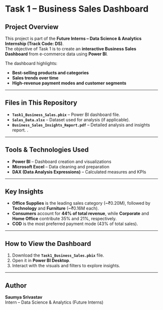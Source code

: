 # Task 1 – Business Sales Dashboard

## Project Overview
This project is part of the **Future Interns – Data Science & Analytics Internship (Track Code: DS)**.  
The objective of Task 1 is to create an **interactive Business Sales Dashboard** from e-commerce data using **Power BI**.  

The dashboard highlights:  
- **Best-selling products and categories**  
- **Sales trends over time**  
- **High-revenue payment modes and customer segments**

---

## Files in This Repository
- **`Task1_Business_Sales.pbix`** – Power BI dashboard file.  
- **`Sales_Data.xlsx`** – Dataset used for analysis (if applicable).  
- **`Business_Sales_Insights_Report.pdf`** – Detailed analysis and insights report. .

---

## Tools & Technologies Used
- **Power BI** – Dashboard creation and visualizations  
- **Microsoft Excel** – Data cleaning and preparation  
- **DAX (Data Analysis Expressions)** – Calculated measures and KPIs  

---

## Key Insights
- **Office Supplies** is the leading sales category (~₹0.20M), followed by **Technology** and **Furniture** (~₹0.16M each).  
- **Consumers** account for **44% of total revenue**, while **Corporate** and **Home Office** contribute 35% and 21%, respectively.  
- **COD** is the most preferred payment mode (43% of total sales).  

---

## How to View the Dashboard
1. Download the **`Task1_Business_Sales.pbix`** file.  
2. Open it in **Power BI Desktop**.  
3. Interact with the visuals and filters to explore insights.

---

## Author
**Saumya Srivastav**  
Intern – Data Science & Analytics (Future Interns)
